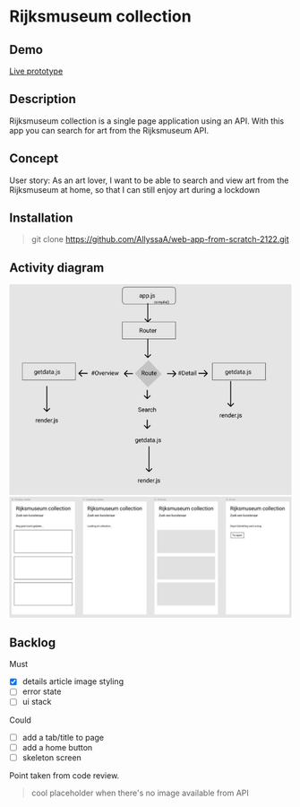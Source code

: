 
# Rijksmuseum collection


## Demo

[Live prototype](https://allyssaa.github.io/web-app-from-scratch-2122/spa/)



## Description

Rijksmuseum collection is a single page application using an API. With this app you can search for art from the Rijksmuseum API.


## Concept

User story: As an art lover, I want to be able to search and view art from the Rijksmuseum at home, so that I can still enjoy art during a lockdown

## Installation

>git clone https://github.com/AllyssaA/web-app-from-scratch-2122.git

    
## Activity diagram
![](https://github.com/AllyssaA/web-app-from-scratch-2122/blob/main/spa/assets/activitydiagram.JPG)
![](https://github.com/AllyssaA/web-app-from-scratch-2122/blob/main/spa/assets/design.JPG)


## Backlog

Must

- [x] details article image styling
- [ ] error state
- [ ] ui stack

Could

 - [ ] add a tab/title to page
 - [ ] add a home button
 - [ ] skeleton screen

Point taken from code review.

> cool placeholder when there's no image available from API
